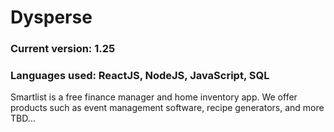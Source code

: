 # Dysperse
### Current version: 1.25
### Languages used: ReactJS, NodeJS, JavaScript, SQL
Smartlist is a free finance manager and home inventory app. We offer products such as event management software, recipe generators, and more TBD...
